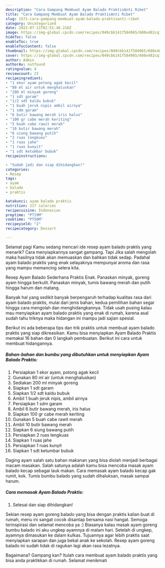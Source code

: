 ```yaml
---
description: "Cara Gampang Membuat Ayam Balado PraktisAnti Ribet"
title: "Cara Gampang Membuat Ayam Balado PraktisAnti Ribet"
slug: 1571-cara-gampang-membuat-ayam-balado-praktisanti-ribet
category: Uncategorized
date: 2022-07-11T02:51:48.216Z
image: https://img-global.cpcdn.com/recipes/049cbb141f584965/680x482cq70/ayam-balado-praktis-foto-resep-utama.jpg
hideToc: false
enableToc: true
enableTocContent: false
thumbnail: https://img-global.cpcdn.com/recipes/049cbb141f584965/680x482cq70/ayam-balado-praktis-foto-resep-utama.jpg
cover: https://img-global.cpcdn.com/recipes/049cbb141f584965/680x482cq70/ayam-balado-praktis-foto-resep-utama.jpg
author: Admin
authorAv: notfound
ratingvalue: 4
reviewcount: 23
recipeingredient:
- "1 ekor ayam potong agak kecil"
- "80 ml air untuk menghaluskan"
- "200 ml minyak goreng"
- "1 sdt garam"
- "1/2 sdt kaldu bubuk"
- "1 buah jeruk nipis ambil airnya"
- "1 sdm garam"
- "6 butir bawang merah iris halus"
- "100 gr cabe merah keriting"
- "5 buah cabe rawit merah"
- "10 butir bawang merah"
- "6 siung bawang putih"
- "2 ruas lengkuas"
- "1 ruas jahe"
- "1 ruas kunyit"
- "1 sdt ketumbar bubuk"
recipeinstructions:

- "Sudah jadi dan siap dihidangkan!"
categories:
- Resep
tags:
- ayam
- balado
- praktis

katakunci: ayam balado praktis 
nutrition: 217 calories
recipecuisine: Indonesian
preptime: "PT19M"
cooktime: "PT50M"
recipeyield: "2"
recipecategory: Dessert

---
```



Selamat pagi Kamu sedang mencari ide resep ayam balado praktis yang menarik? Cara menyiapkannya sangat gampang. Tapi Jika salah mengolah maka hasilnya tidak akan memuaskan dan bahkan tidak sedap. Padahal ayam balado praktis yang enak selayaknya mempunyai aroma dan rasa yang mampu memancing selera kita.


Resep Ayam Balado Sederhana Praktis Enak. Panaskan minyak, goreng ayam hingga berkulit. Panaskan minyak, tumis bawang merah dan putih hingga harum dan matang.

Banyak hal yang sedikit banyak berpengaruh terhadap kualitas rasa dari ayam balado praktis, mulai dari jenis bahan, kedua pemilihan bahan segar hingga cara mengolah dan menghidangkannya. Tidak usah pusing kalau mau menyiapkan ayam balado praktis yang enak di rumah, karena asal sudah tahu triknya maka hidangan ini mampu jadi sajian spesial.


Berikut ini ada beberapa tips dan trik praktis untuk membuat ayam balado praktis yang siap dikreasikan. Kamu bisa menyiapkan Ayam Balado Praktis memakai 16 bahan dan 0 langkah pembuatan. Berikut ini cara untuk membuat hidangannya.

<!--inarticleads1-->

##### Bahan-bahan dan bumbu yang dibutuhkan untuk menyiapkan Ayam Balado Praktis:

1. Persiapkan 1 ekor ayam, potong agak kecil
1. Gunakan 80 ml air (untuk menghaluskan)
1. Sediakan 200 ml minyak goreng
1. Siapkan 1 sdt garam
1. Siapkan 1/2 sdt kaldu bubuk
1. Ambil 1 buah jeruk nipis, ambil airnya
1. Persiapkan 1 sdm garam
1. Ambil 6 butir bawang merah, iris halus
1. Siapkan 100 gr cabe merah keriting
1. Gunakan 5 buah cabe rawit merah
1. Ambil 10 butir bawang merah
1. Siapkan 6 siung bawang putih
1. Persiapkan 2 ruas lengkuas
1. Siapkan 1 ruas jahe
1. Persiapkan 1 ruas kunyit
1. Siapkan 1 sdt ketumbar bubuk


Daging ayam salah satu bahan makanan yang bisa diolah menjadi berbagai macam masakan. Salah satunya adalah kamu bisa mencoba masak ayam balado kecap sebagai lauk makan. Cara memasak ayam balado kecap gak rumit, kok. Tumis bumbu balado yang sudah dihaluksan, masak sampai harum. 

<!--inarticleads2-->

##### Cara memasak Ayam Balado Praktis:


1. Selesai dan siap dihidangkan!

Sekian resep ayam goreng balado yang bisa dengan praktis kalian buat di rumah, menu ini sangat cocok disantap bersama nasi hangat. Semoga terinspirasi dan selamat mencoba ya :) Biasanya kalau masak ayam goreng bumbu balado ini aku ungkep ayamnya di malam hari. Setelah di ungkep, ayamnya dimasukan ke dalam kulkas. Tujuannya agar lebih praktis saat menyiapkan sarapan dan juga bekal anak ke sekolah. Resep ayam goreng balado ini sudah tidak di ragukan lagi akan rasa lezatnya. 

Bagaimana? Gampang kan? Itulah cara membuat ayam balado praktis yang bisa anda praktikkan di rumah. Selamat menikmati
